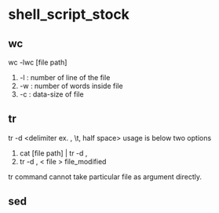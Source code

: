 # shell_script_stock

## wc
wc -lwc [file path]
1) -l : number of line of the file
2) -w : number of words inside file
3) -c : data-size of file

## tr 
tr -d <delimiter ex. , \t, half space>
usage is below two options
1) cat [file path] | tr -d , 
2) tr -d , < file > file_modified

tr command cannot take particular file as argument directly.

## sed

